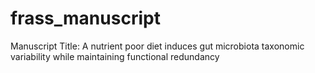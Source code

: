 # frass_manuscript
Manuscript Title: A nutrient poor diet induces gut microbiota taxonomic variability while maintaining functional redundancy

